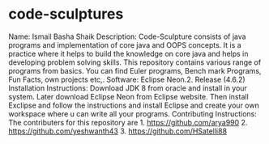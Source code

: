 # code-sculptures

Name: Ismail Basha Shaik
Description: Code-Sculpture consists of java programs and implementation of core java and OOPS concepts. It is a practice where it helps to build the knowledge on core java and helps in developing problem solving skills. This repository contains various range of programs from basics. You can find Euler programs, Bench mark Programs, Fun Facts, own projects etc,. 
Software: Eclipse Neon.2. Release (4.6.2)
Installation Instructions: Download JDK 8 from oracle and install in your system. Later download Eclipse Neon from Eclipse website. Then install Exclipse and follow the instructions and install Eclipse and create your own workspace where u can write all your programs.
Contributing Instructions: The contributers for this repository are 
			1. https://github.com/arya990
			2. https://github.com/yeshwanth43
			3. https://github.com/HSatelli88

